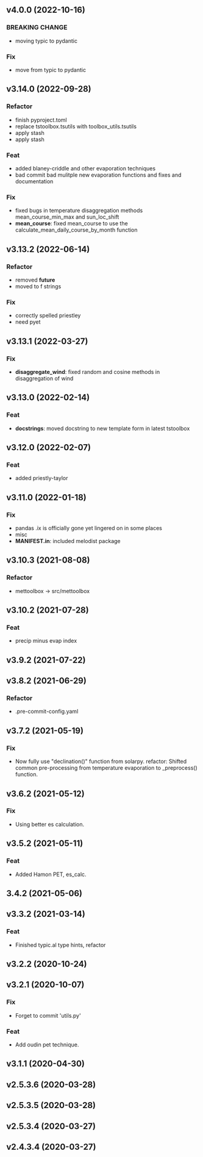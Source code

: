 ## v4.0.0 (2022-10-16)

### BREAKING CHANGE

- moving typic to pydantic

### Fix

- move from typic to pydantic

## v3.14.0 (2022-09-28)

### Refactor

- finish pyproject.toml
- replace tstoolbox.tsutils with toolbox_utils.tsutils
- apply stash
- apply stash

### Feat

- added blaney-criddle and other evaporation techniques
- bad commit bad mulitple new evaporation functions and fixes and documentation

### Fix

- fixed bugs in temperature disaggregation methods mean_course_min_max and sun_loc_shift
- **mean_course**: fixed mean_course to use the calculate_mean_daily_course_by_month function

## v3.13.2 (2022-06-14)

### Refactor

- removed __future__
- moved to f strings

### Fix

- correctly spelled priestley
- need pyet

## v3.13.1 (2022-03-27)

### Fix

- **disaggregate_wind**: fixed random and cosine methods in disaggregation of wind

## v3.13.0 (2022-02-14)

### Feat

- **docstrings**: moved docstring to new template form in latest tstoolbox

## v3.12.0 (2022-02-07)

### Feat

- added priestly-taylor

## v3.11.0 (2022-01-18)

### Fix

- pandas .ix is officially gone yet lingered on in some places
- misc
- **MANIFEST.in**: included melodist package

## v3.10.3 (2021-08-08)

### Refactor

- mettoolbox -> src/mettoolbox

## v3.10.2 (2021-07-28)

### Feat

- precip minus evap index

## v3.9.2 (2021-07-22)

## v3.8.2 (2021-06-29)

### Refactor

- .pre-commit-config.yaml

## v3.7.2 (2021-05-19)

### Fix

- Now fully use "declination()" function from solarpy.
refactor: Shifted common pre-processing from temperature evaporation to
_preprocess() function.

## v3.6.2 (2021-05-12)

### Fix

- Using better es calculation.

## v3.5.2 (2021-05-11)

### Feat

- Added Hamon PET, es_calc.

## 3.4.2 (2021-05-06)

## v3.3.2 (2021-03-14)

### Feat

- Finished typic.al type hints, refactor

## v3.2.2 (2020-10-24)

## v3.2.1 (2020-10-07)

### Fix

- Forget to commit 'utils.py'

### Feat

- Add oudin pet technique.

## v3.1.1 (2020-04-30)

## v2.5.3.6 (2020-03-28)

## v2.5.3.5 (2020-03-28)

## v2.5.3.4 (2020-03-27)

## v2.4.3.4 (2020-03-27)
